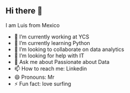 ## Hi there 👋

I am Luis from Mexico 
- 🔭 I’m currently working at YCS
- 🌱 I’m currently learning Python
- 👯 I’m looking to collaborate on data analytics
- 🤔 I’m looking for help with IT
- 💬 Ask me about Passionate about Data 
- 📫 How to reach me: Linkedin
- 😄 Pronouns: Mr
- ⚡ Fun fact: love surfing


<!--
**LuisBuruato/LuisBuruato** is a ✨ _special_ ✨ repository because its `README.md` (this file) appears on your GitHub profile.

Here are some ideas to get you started:

- 🔭 I’m currently working at YCS
- 🌱 I’m currently learning Python
- 👯 I’m looking to collaborate on data analytics
- 🤔 I’m looking for help with IT
- 💬 Ask me about Passionate about Data 
- 📫 How to reach me: Linkedin
- 😄 Pronouns: Mr
- ⚡ Fun fact: love surfing
-->
